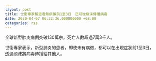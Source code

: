 ```yaml
---
layout: post
title: 世衞專家稱患者無病徵前1至3日　已可從飛沫傳播病毒
date: 2020-04-07 06:32:36.000000000 +08:00
categories: rss
---
```


全球新型肺炎病例突破130萬宗，死亡人數超過7萬3千人。

世衞專家表示，新型肺炎的患者，即使未有病徵，都可以在出現症狀前1至3日，透過飛沫將病毒傳播給其他人。
